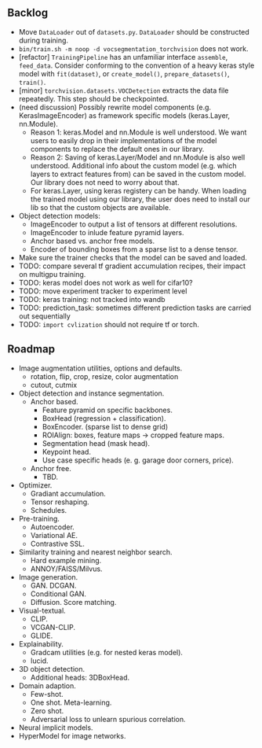 ## Backlog
- Move `DataLoader` out of `datasets.py`. `DataLoader` should be constructed during training.
- `bin/train.sh -m noop -d vocsegmentation_torchvision` does not work.
- [refactor] `TrainingPipeline` has an unfamiliar interface `assemble`, `feed_data`. Consider conforming to the convention of a heavy keras style model with `fit(dataset)`, or `create_model()`, `prepare_datasets()`, `train()`.
- [minor] `torchvision.datasets.VOCDetection` extracts the data file repeatedly. This step should be checkpointed.
- (need discussion) Possibly rewrite model components (e.g. KerasImageEncoder) as framework specific models (keras.Layer, nn.Module).
    - Reason 1: keras.Model and nn.Module is well understood. We want users to easily drop in their implementations of the model components to replace the default ones in our library.
    - Reason 2: Saving of keras.Layer/Model and nn.Module is also well understood. Additional info about the custom model (e.g. which layers to extract features from) can be saved in the custom model. Our library does not need to worry about that.
    - For keras.Layer, using keras registery can be handy. When loading the trained model using our library, the user does need to install our lib so that the custom objects are available.
- Object detection models:
    - ImageEncoder to output a list of tensors at different resolutions.
    - ImageEncoder to inlude feature pyramid layers.
    - Anchor based vs. anchor free models.
    - Encoder of bounding boxes from a sparse list to a dense tensor.
- Make sure the trainer checks that the model can be saved and loaded.
- TODO: compare several tf gradient accumulation recipes, their impact on multigpu training.
- TODO: keras model does not work as well for cifar10?
- TODO: move experiment tracker to experiment level
- TODO: keras training: not tracked into wandb
- TODO: prediction_task: sometimes different prediction tasks are carried out sequentially
- TODO: `import cvlization` should not require tf or torch.

## Roadmap

- Image augmentation utilities, options and defaults.
    - rotation, flip, crop, resize, color augmentation
    - cutout, cutmix
- Object detection and instance segmentation.
  - Anchor based.
    - Feature pyramid on specific backbones.
    - BoxHead (regression + classification).
    - BoxEncoder. (sparse list to dense grid)
    - ROIAlign: boxes, feature maps -> cropped feature maps.
    - Segmentation head (mask head).
    - Keypoint head.
    - Use case specific heads (e. g. garage door corners, price).
  - Anchor free.
    - TBD.
- Optimizer.
   - Gradiant accumulation.
   - Tensor reshaping.
   - Schedules.
- Pre-training.
    - Autoencoder.
    - Variational AE.
    - Contrastive SSL.
- Similarity training and nearest neighbor search.
  - Hard example mining.
  - ANNOY/FAISS/Milvus.
- Image generation.
  - GAN. DCGAN.
  - Conditional GAN.
  - Diffusion. Score matching.
- Visual-textual.
    - CLIP.
    - VCGAN-CLIP.
    - GLIDE.
- Explainability.
    - Gradcam utilities (e.g. for nested keras model).
    - lucid.
- 3D object detection.
  - Additional heads: 3DBoxHead.
- Domain adaption.
    - Few-shot.
    - One shot. Meta-learning.
    - Zero shot.
    - Adversarial loss to unlearn spurious correlation.
- Neural implicit models.
- HyperModel for image networks.

